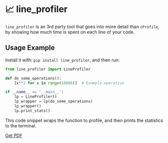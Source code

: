# 📈 line_profiler

`line_profiler` is an 3rd party tool that goes into more detail than `cProfile`, by showing how much time is spent on each line of your code. 

## Usage Example

Install it with: `pip install line_profiler`, and then run:

```python
from line_profiler import LineProfiler

def do_some_operations():
    [x**2 for x in range(10000)]  # Example operation

if __name__ == '__main__':
    lp = LineProfiler()
    lp_wrapper = lp(do_some_operations)
    lp_wrapper()
    lp.print_stats()
```

This code snippet wraps the function to profile, and then prints the statistics to the terminal. 



[Get PDF](https://makepythonfaster.gumroad.com/l/get)
